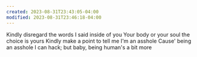 ```yaml
---
created: 2023-08-31T23:43:05-04:00
modified: 2023-08-31T23:46:18-04:00
---
```


Kindly disregard the words I said inside of you
Your body or your soul the choice is yours
Kindly make a point to tell me I'm an asshole
Cause' being an asshole I can hack; but baby, being human's a bit more
